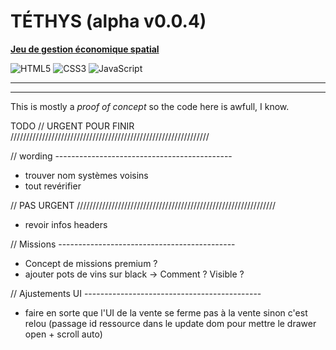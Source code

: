 # TÉTHYS (alpha v0.0.4)

**[Jeu de gestion économique spatial](https://laz-r.github.io/tethys-alpha/)**

![HTML5](https://img.shields.io/badge/html5-%23E34F26.svg?style=for-the-badge&logo=html5&logoColor=white)
![CSS3](https://img.shields.io/badge/css3-%231572B6.svg?style=for-the-badge&logo=css3&logoColor=white)
![JavaScript](https://img.shields.io/badge/javascript-%23323330.svg?style=for-the-badge&logo=javascript&logoColor=%23F7DF1E)  

---


---

This is mostly a *proof of concept* so the code here is awfull, I know.

TODO
// URGENT POUR FINIR ///////////////////////////////////////////////////////////////

// wording --------------------------------------------
- trouver nom systèmes voisins
- tout revérifier

// PAS URGENT ///////////////////////////////////////////////////////////////
- revoir infos headers

// Missions --------------------------------------------
- Concept de missions premium ?
- ajouter pots de vins sur black -> Comment ? Visible ?

// Ajustements UI --------------------------------------------
- faire en sorte que l'UI de la vente se ferme pas à la vente sinon c'est relou (passage id ressource dans le update dom pour mettre le drawer open + scroll auto)


